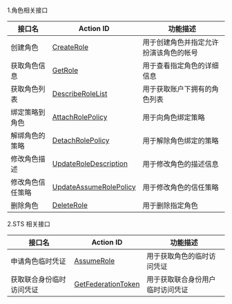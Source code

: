1.角色相关接口

|  接口名 | Action ID  | 功能描述  |
| ------------ | ------------ | ------------ |
|  创建角色 | [CreateRole](/document/product/598/13886)  |  用于创建角色并指定允许扮演该角色的帐号 |
|  获取角色信息 | [GetRole](/document/product/598/13888)  |  用于查看指定角色的详细信息 |
|  获取角色列表 | [DescribeRoleList](/document/product/598/13887)  |  用于获取账户下拥有的角色列表 |
|  绑定策略到角色 | [AttachRolePolicy](/document/product/598/13889)  |  用于向角色绑定策略 |
|  解绑角色的策略 | [DetachRolePolicy](/document/product/598/13890)  |  用于解除角色绑定的策略 |
|  修改角色描述 | [UpdateRoleDescription](/document/product/598/13891)  |  用于修改角色的描述信息 |
|  修改角色信任策略 | [UpdateAssumeRolePolicy](/document/product/598/13892)  |  用于修改角色的信任策略 |
|  删除角色 | [DeleteRole](/document/product/598/13893)  |  用于删除指定角色 |

2.STS 相关接口

|  接口名 | Action ID  | 功能描述  |
| ------------ | ------------ | ------------ |
|  申请角色临时凭证 | [AssumeRole](/document/product/598/13895)  |  用于获取角色的临时访问凭证 |
|  获取联合身份临时访问凭证 | [GetFederationToken](/document/product/598/13896)  |  用于获取联合身份用户临时访问凭证 |

